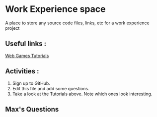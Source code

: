 # Work Experience space

A place to store any source code files, links, etc for a work experience project

## Useful links :

[Web Games Tutorials](http://spyrestudios.com/30-tutorials-for-html5-browser-games)

## Activities :

1. Sign up to GitHub. 
2. Edit this file and add some questions.
3. Take a look at the Tutorials above. Note which ones look interesting.

## Max's Questions
